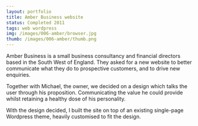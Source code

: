 ```yaml
---
layout: portfolio
title: Amber Business website
status: Completed 2011
tags: web wordpress
img: /images/006-amber/browser.jpg
thumb: /images/006-amber/thumb.png
---
```


Amber Business is a small business consultancy and financial directors based in the South West of England. They asked for a new website to better communicate what they do to prospective customers, and to drive new enquiries. 

Together with Michael, the owner, we decided on a design which talks the user through his proposition. Communicating the value he could provide whilst retaining a healthy dose of his personality.

With the design decided, I built the site on top of an existing single-page Wordpress theme, heavily customised to fit the design. 
